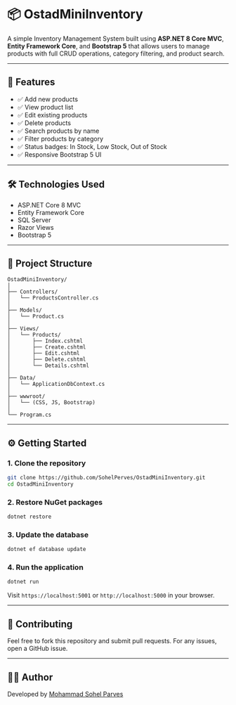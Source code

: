 # 📦 OstadMiniInventory

A simple Inventory Management System built using **ASP.NET 8 Core MVC**, **Entity Framework Core**, and **Bootstrap 5** that allows users to manage products with full CRUD operations, category filtering, and product search.

---

## 🚀 Features

- ✅ Add new products
- ✅ View product list
- ✅ Edit existing products
- ✅ Delete products
- ✅ Search products by name
- ✅ Filter products by category
- ✅ Status badges: In Stock, Low Stock, Out of Stock
- ✅ Responsive Bootstrap 5 UI

---

## 🛠️ Technologies Used

- ASP.NET Core 8 MVC
- Entity Framework Core
- SQL Server 
- Razor Views
- Bootstrap 5

---

## 📁 Project Structure

```
OstadMiniInventory/
│
├── Controllers/
│   └── ProductsController.cs
│
├── Models/
│   └── Product.cs
│
├── Views/
│   └── Products/
│       ├── Index.cshtml
│       ├── Create.cshtml
│       ├── Edit.cshtml
│       ├── Delete.cshtml
│       └── Details.cshtml
│
├── Data/
│   └── ApplicationDbContext.cs
│
├── wwwroot/
│   └── (CSS, JS, Bootstrap)
│
└── Program.cs
```

---

## ⚙️ Getting Started

### 1. Clone the repository

```bash
git clone https://github.com/SohelPerves/OstadMiniInventory.git
cd OstadMiniInventory
```

### 2. Restore NuGet packages

```bash
dotnet restore
```

### 3. Update the database

```bash
dotnet ef database update
```

### 4. Run the application

```bash
dotnet run
```

Visit `https://localhost:5001` or `http://localhost:5000` in your browser.

---
## 🤝 Contributing

Feel free to fork this repository and submit pull requests. For any issues, open a GitHub issue.

---

## 🙋‍♂️ Author

Developed by [Mohammad Sohel Parves](https://github.com/SohelPerves)  


